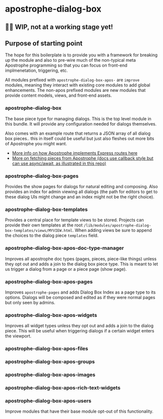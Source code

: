 # apostrophe-dialog-box

## 🚨🚨 WIP, not at a working stage yet!

## Purpose of starting point
The hope for this boilerplate is to provide you with a framework for breaking up the module and also to pre-wire much of the non-typical meta Apostrophe programming so that you can focus on front-end implmenetation, triggering, etc.

All modules prefixed with `apostrophe-dialog-box-apos-` are `improve` modules, meaning they interact with existing core modules to add global enhancements. The non-apos prefixed modules are new modules that provide content models, views, and front-end assets.

### apostrophe-dialog-box
The base piece type for managing dialogs. This is the top level module in this bundle. It will provide any configuration needed for dialogs themselves.

Also comes with an example route that returns a JSON array of all dialog box pieces.. this in itself could be useful but just also fleshes out more bits of Apostrophe you might want.

- [More info on how Apostrophe implements Express routes here](https://docs.apostrophecms.org/apostrophe/technical-overviews/how-apostrophe-handles-requests#express-routes)
- [More on fetching pieces from Apostrophe (docs use callback style but can use async/await, as illustrated in this repo)](https://docs.apostrophecms.org/apostrophe/tutorials/intermediate/model-layer#fetching-pieces-with-apostrophe)

### apostrophe-dialog-box-pages
Provides the show pages for dialogs for natural editing and composing. Also provides an index for admin viewing all dialogs (the path for editors to get to these dialog UIs might change and an index might not be the right choice).

### apostrophe-dialog-box-templates
Provides a central place for template views to be stored. Projects can provide their own templates at the root `/lib/modules/apostrophe-dialog-box-templates/views/MYVIEW.html`. When adding views be sure to append the choices to the dialog piece `templates` field.

### apostrophe-dialog-box-apos-doc-type-manager
Improves all apostrophe doc types (pages, pieces, piece-like things) unless they opt out and adds a join to the dialog box piece type. This is meant to let us trigger a dialog from a page or a piece page (show page).

### apostrophe-dialog-box-apos-pages
Improves `apostrophe-pages` and adds Dialog Box Index as a page type to its options. Dialogs will be composed and edited as if they were normal pages but only seen by admins.

### apostrophe-dialog-box-apos-widgets
Improves all widget types unless they opt out and adds a join to the dialog piece. This will be useful when triggering dialogs if a certain widget enters the viewport.

### apostrophe-dialog-box-apos-files
### apostrophe-dialog-box-apos-groups
### apostrophe-dialog-box-apos-images
### apostrophe-dialog-box-apos-rich-text-widgets
### apostrophe-dialog-box-apos-users
Improve modules that have their base module opt-out of this functionality.
